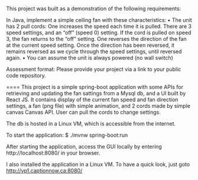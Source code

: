 This project was built as a demonstration of the following requirements:

In Java,  implement a simple ceiling fan with these characteristics:
•    The unit has 2 pull cords:   One increases the speed each time it is pulled.  There are 3 speed settings, and an “off” (speed 0) setting.   If the cord is pulled on speed 3, the fan returns to the “off” setting. One reverses the direction of the fan at the current speed setting. Once the direction has been reversed, it remains reversed as we cycle through the speed settings, until reversed again.
•    You can assume the unit is always powered (no wall switch)

Assessment format: Please provide your project via a link to your public code repository.

====
This project is a simple spring-boot application with some APIs for retrieving and updating the fan sattings from a Mysql db,
and a UI built by React JS. It contains display of the current fan speed and fan direction settings, a fan (png file) with simple animation,
and 2 cords made by simple canvas Canvas API. User can pull the cords to change settings.

The db is hosted in a Linux VM, which is accessible from the internet.

To start the application:
$ ./mvnw spring-boot:run

After starting the application, access the GUI locally by entering http://localhost:8080/ in your browser.

I also installed the application in a Linux VM. To have a quick look, just goto http://vp1.captionnow.ca:8080/

